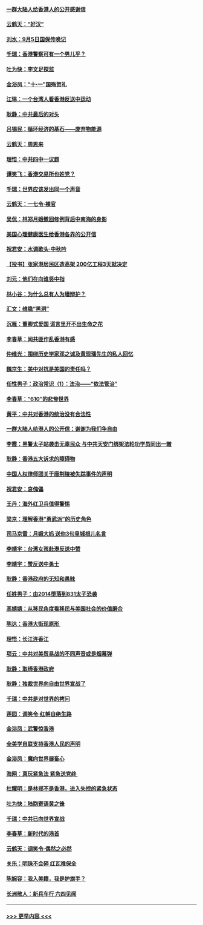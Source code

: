 #### [一群大陆人给香港人的公开感谢信](../pages/nsc993/n11514797.md?t=09120700) 
#### [云鹤天：“好汉”](../pages/nsc993/n11513536.md?t=09120700) 
#### [刘水：9月5日国保传唤记](../pages/nsc993/n11513460.md?t=09120700) 
#### [千瑞：香港警察可有一个男儿乎？](../pages/nsc993/n11513109.md?t=09120700) 
#### [吐为快：李文足探监](../pages/nsc993/n11509622.md?t=09120700) 
#### [金浴凤：“十‧一”国殇贺礼](../pages/nsc993/n11509593.md?t=09120700) 
#### [江琳：一个台湾人看香港反送中运动](../pages/nsc993/n11509211.md?t=09120700) 
#### [耿静：中共最后的对头](../pages/nsc993/n11508308.md?t=09120700) 
#### [吕锡民：循环经济的基石——废弃物能源](../pages/nsc993/n11508212.md?t=09120700) 
#### [云鹤天：周恩来](../pages/nsc993/n11508055.md?t=09120700) 
#### [理悟：中共四中一议题](../pages/nsc993/n11507782.md?t=09120700) 
#### [谭笑飞：香港交易所也姓党？](../pages/nsc993/n11507753.md?t=09120700) 
#### [千瑞：世界应该发出同一个声音](../pages/nsc993/n11507290.md?t=09120700) 
#### [云鹤天：一七令‧裸官](../pages/nsc993/n11507177.md?t=09120700) 
#### [吴侃：林郑月娥撤回修例背后中南海的身影](../pages/nsc993/n11506876.md?t=09120700) 
#### [美国心理健康医生给香港各界的公开信](../pages/nsc993/n11506809.md?t=09120700) 
#### [祝君安：水调歌头‧中秋吟](../pages/nsc993/n11506758.md?t=09120700) 
#### [【投书】张家港居民区造高架 200亿工程3天就决定](../pages/nsc993/n11506682.md?t=09120700) 
#### [刘元：他们在向谁竖中指](../pages/nsc993/n11505384.md?t=09120700) 
#### [林小谷：为什么总有人为墙辩护？](../pages/nsc993/n11505226.md?t=09120700) 
#### [汇文：维稳“黑洞”](../pages/nsc993/n11504347.md?t=09120700) 
#### [沉雁：董卿式爱国 谎言里开不出生命之花](../pages/nsc993/n11503215.md?t=09120700) 
#### [李春草：闻共匪作乱香港有感](../pages/nsc993/n11503072.md?t=09120700) 
#### [仲维光：围绕历史学家邓之诚及黄现璠先生的私人回忆](../pages/nsc993/n11501330.md?t=09120700) 
#### [魏京生：美中对抗是美国的责任吗？](../pages/nsc993/n11500723.md?t=09120700) 
#### [任性男子：政治常识（1）：法治——“依法管治”](../pages/nsc993/n11500791.md?t=09120700) 
#### [李春草：“610”的悲惨世界](../pages/nsc993/n11501141.md?t=09120700) 
#### [黄平：中共对香港的统治没有合法性](../pages/nsc993/n11499473.md?t=09120700) 
#### [一群大陆人给港人的公开信：谢谢为我们争自由](../pages/nsc993/n11500402.md?t=09120700) 
#### [李霞：黑警太子站袭击无辜民众 与中共天安门绑架法轮功学员同出一辙](../pages/nsc993/n11499805.md?t=09120700) 
#### [耿静：香港五大诉求的障碍物](../pages/nsc993/n11497578.md?t=09120700) 
#### [中国人权律师团关于唐荆陵被失踪事件的声明](../pages/nsc993/n11500014.md?t=09120700) 
#### [祝君安：哀傀儡](../pages/nsc993/n11499776.md?t=09120700) 
#### [王丹：海外红卫兵值得警惕](../pages/nsc993/n11498138.md?t=09120700) 
#### [梁京：理解香港“勇武派”的历史角色](../pages/nsc993/n11498006.md?t=09120700) 
#### [司马京雷：月娥大妈  送你3句皇城根儿名言](../pages/nsc993/n11497885.md?t=09120700) 
#### [李靖宇：台湾女孩赴港反送中赞](../pages/nsc993/n11497721.md?t=09120700) 
#### [李靖宇：赞反送中勇士](../pages/nsc993/n11497452.md?t=09120700) 
#### [耿静：香港政府的无知和愚昧](../pages/nsc993/n11494238.md?t=09120700) 
#### [任姓男子：由2014堕落到831太子恐袭](../pages/nsc993/n11496683.md?t=09120700) 
#### [高婧婧：从移民角度看移民与美国社会的价值磨合](../pages/nsc993/n11495757.md?t=09120700) 
#### [陈达：香港大街现原形 ](../pages/nsc993/n11495441.md?t=09120700) 
#### [理悟：长江连香江](../pages/nsc993/n11495377.md?t=09120700) 
#### [项云：中共对美贸易战的不同声音或是烟幕弹](../pages/nsc993/n11494929.md?t=09120700) 
#### [耿静：取缔香港政府](../pages/nsc993/n11494218.md?t=09120700) 
#### [耿静：独裁世界向自由世界宣战了](../pages/nsc993/n11494190.md?t=09120700) 
#### [千瑞：中共是对世界的拷问](../pages/nsc993/n11493021.md?t=09120700) 
#### [莲园：调笑令‧红朝自绝生路](../pages/nsc993/n11493011.md?t=09120700) 
#### [金浴凤：武警惊香港](../pages/nsc993/n11492994.md?t=09120700) 
#### [全美学自联支持香港人民的声明](../pages/nsc993/n11492630.md?t=09120700) 
#### [金浴凤：魔向世界展畜心](../pages/nsc993/n11492599.md?t=09120700) 
#### [海网：真玩紧急法 紧急送党终 ](../pages/nsc993/n11492535.md?t=09120700) 
#### [杜耀明：是林郑不是香港，进入失控的紧急状态](../pages/nsc993/n11491420.md?t=09120700) 
#### [吐为快：陆胞寄语黄之锋](../pages/nsc993/n11491117.md?t=09120700) 
#### [千瑞：中共已向世界宣战](../pages/nsc993/n11490123.md?t=09120700) 
#### [李春草：新时代的港首](../pages/nsc993/n11489864.md?t=09120700) 
#### [云鹤天：调笑令·偶然之必然](../pages/nsc993/n11489701.md?t=09120700) 
#### [关乐：明珠不会碎 红瓦难保全](../pages/nsc993/n11489647.md?t=09120700) 
#### [陈婉容：我入美籍，我是护旗手？](../pages/nsc993/n11487908.md?t=09120700) 
#### [长洲散人：新兵车行 六四见闻](../pages/nsc993/n11487729.md?t=09120700) 

----
#### [ >>> 更早内容 <<< ](../indexes/nsc993-earlier.md)
